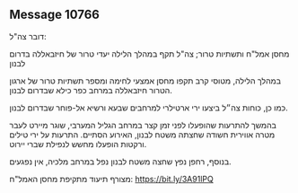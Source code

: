 ## Message 10766

דובר צה"ל:

מחסן אמל"ח ותשתיות טרור; צה"ל תקף במהלך הלילה יעדי טרור של חיזבאללה בדרום לבנון
 
במהלך הלילה, מטוסי קרב תקפו מחסן אמצעי לחימה ומספר תשתיות טרור של ארגון הטרור חיזבאללה במרחב כפר כילא שבדרום לבנון.

כמו כן, כוחות צה״ל ביצעו ירי ארטילרי למרחבים שבעא ורשיא אל-פוחר שבדרום לבנון.

בהמשך להתרעות שהופעלו לפני זמן קצר במרחב הגליל המערבי, שוגר מיירט לעבר מטרה אווירית חשודה שחצתה משטח לבנון, האירוע הסתיים.
התרעות על ירי טילים ורקטות הופעלו מחשש לנפילת שברי יירוט.

בנוסף, רחפן נפץ שחצה משטח לבנון נפל במרחב מלכיה, אין נפגעים.

מצורף תיעוד מתקיפת מחסן האמל"ח: https://bit.ly/3A91lPQ

